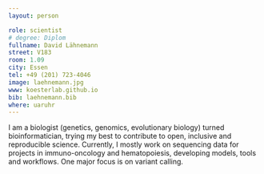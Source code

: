 ```yaml
---
layout: person

role: scientist
# degree: Diplom
fullname: David Lähnemann
street: V183
room: 1.09
city: Essen
tel: +49 (201) 723-4046
image: laehnemann.jpg
www: koesterlab.github.io
bib: laehnemann.bib
where: uaruhr
---
```


I am a biologist (genetics, genomics, evolutionary biology) turned bioinformatician, trying my best to contribute to open, inclusive and reproducible science.
Currently, I mostly work on sequencing data for projects in immuno-oncology and hematopoiesis, developing models, tools and workflows.
One major focus is on variant calling.

